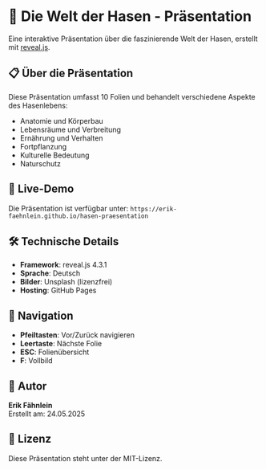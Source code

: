 # 🐰 Die Welt der Hasen - Präsentation

Eine interaktive Präsentation über die faszinierende Welt der Hasen, erstellt mit [reveal.js](https://revealjs.com/).

## 📋 Über die Präsentation

Diese Präsentation umfasst 10 Folien und behandelt verschiedene Aspekte des Hasenlebens:
- Anatomie und Körperbau
- Lebensräume und Verbreitung
- Ernährung und Verhalten
- Fortpflanzung
- Kulturelle Bedeutung
- Naturschutz

## 🚀 Live-Demo

Die Präsentation ist verfügbar unter: `https://erik-faehnlein.github.io/hasen-praesentation`

## 🛠️ Technische Details

- **Framework**: reveal.js 4.3.1
- **Sprache**: Deutsch
- **Bilder**: Unsplash (lizenzfrei)
- **Hosting**: GitHub Pages

## 📱 Navigation

- **Pfeiltasten**: Vor/Zurück navigieren
- **Leertaste**: Nächste Folie
- **ESC**: Folienübersicht
- **F**: Vollbild

## 👤 Autor

**Erik Fähnlein**  
Erstellt am: 24.05.2025

## 📄 Lizenz

Diese Präsentation steht unter der MIT-Lizenz.
